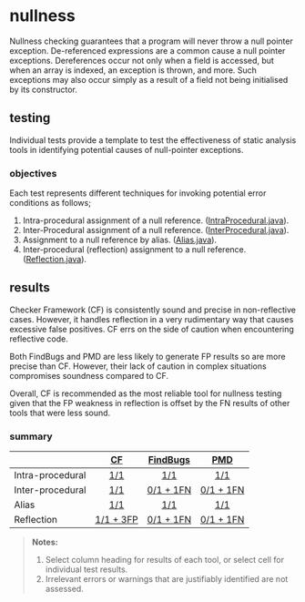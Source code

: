 # nullness
Nullness checking guarantees that a program will never throw a null pointer exception. De-referenced expressions are a common cause a null pointer exceptions. Dereferences occur not only when a field is accessed, but when an array is indexed, an exception is thrown, and more. Such exceptions may also occur simply as a result of a field not being initialised by its constructor.

## testing
Individual tests provide a template to test the effectiveness of static analysis tools in identifying potential causes of null-pointer exceptions.

### objectives 
Each test represents different techniques for invoking potential error conditions as follows;

1. Intra-procedural assignment of a null reference. ([IntraProcedural.java](https://github.com/michaelemery/staticanalysis/blob/master/checker/nullness/IntraProcedural.java)).
2. Inter-Procedural assignment of a null reference. ([InterProcedural.java](https://github.com/michaelemery/staticanalysis/blob/master/checker/nullness/InterProcedural.java)).
3. Assignment to a null reference by alias. ([Alias.java](https://github.com/michaelemery/staticanalysis/blob/master/checker/nullness/Alias.java)).
4. Inter-procedural (reflection) assignment to a null reference. ([Reflection.java](https://github.com/michaelemery/staticanalysis/blob/master/checker/nullness/Reflection.java)).


## results

Checker Framework (CF) is consistently sound and precise in non-reflective cases. However, it handles reflection in a very rudimentary way that causes excessive false positives. CF errs on the side of caution when encountering reflective code. 

Both FindBugs and PMD are less likely to generate FP results so are more precise than CF. However, their lack of caution in complex situations compromises soundness compared to CF.

Overall, CF is recommended as the most reliable tool for nullness testing given that the FP weakness in reflection is offset by the FN results of other tools that were less sound.

### summary

| | [CF](https://github.com/michaelemery/staticanalysis/blob/master/checker/nullness/checkerframework.md) | [FindBugs](https://github.com/michaelemery/staticanalysis/blob/master/checker/nullness/findbugs.md) | [PMD](https://github.com/michaelemery/staticanalysis/blob/master/checker/nullness/pmd.md) |
| --- | :---: | :---: | :---: |
| Intra-procedural | [1/1](https://github.com/michaelemery/staticanalysis/blob/master/checker/nullness/checkerframework.md#intra-procedural) | [1/1](https://github.com/michaelemery/staticanalysis/blob/master/checker/nullness/findbugs.md#intra-procedural) | [1/1](https://github.com/michaelemery/staticanalysis/blob/master/checker/nullness/pmd.md#intra-procedural) |
| Inter-procedural | [1/1](https://github.com/michaelemery/staticanalysis/blob/master/checker/nullness/checkerframework.md#inter-procedural) | [0/1 + 1FN](https://github.com/michaelemery/staticanalysis/blob/master/checker/nullness/findbugs.md#inter-procedural) | [0/1 + 1FN](https://github.com/michaelemery/staticanalysis/blob/master/checker/nullness/pmd.md#inter-procedural) |
| Alias | [1/1](https://github.com/michaelemery/staticanalysis/blob/master/checker/nullness/checkerframework.md#alias) | [1/1](https://github.com/michaelemery/staticanalysis/blob/master/checker/nullness/findbugs.md#alias) | [1/1](https://github.com/michaelemery/staticanalysis/blob/master/checker/nullness/pmd.md#alias) |
| Reflection | [1/1 + 3FP](https://github.com/michaelemery/staticanalysis/blob/master/checker/nullness/checkerframework.md#reflection) | [0/1 + 1FN](https://github.com/michaelemery/staticanalysis/blob/master/checker/nullness/findbugs.md#reflection) | [0/1 + 1FN](https://github.com/michaelemery/staticanalysis/blob/master/checker/nullness/pmd.md#reflection)|

> **Notes:** <br>
> 1. Select column heading for results of each tool, or select cell for individual test results.
> 2. Irrelevant errors or warnings that are justifiably identified are not assessed.

